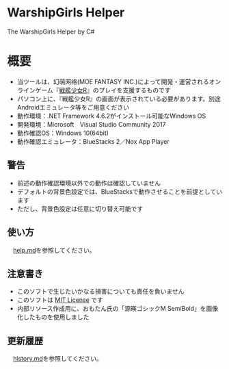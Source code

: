 # WarshipGirls Helper
The WarshipGirls Helper by C#

# 概要
- 当ツールは、幻萌网络(MOE FANTASY INC.)によって開発・運営されるオンラインゲーム『[戦艦少女R](http://jianniang.com)』のプレイを支援するものです
- パソコン上に、『戦艦少女R』の画面が表示されている必要があります。別途Androidエミュレータ等をご用意ください
- 動作環境：.NET Framework 4.6.2がインストール可能なWindows OS
- 開発環境：Microsoft　Visual Studio Community 2017
- 動作確認OS：Windows 10(64bit)
- 動作確認エミュレータ：BlueStacks 2／Nox App Player

## 警告
- 前述の動作確認環境以外での動作は確認していません
- デフォルトの背景色設定では、BlueStacksで動作させることを前提としています
 - ただし、背景色設定は任意に切り替え可能です

## 使い方
　[help.md](./help/help.md)を参照してください。

## 注意書き
- このソフトで生じたいかなる損害についても責任を負いません
- このソフトは [MIT License](https://ja.osdn.net/projects/opensource/wiki/licenses%2FMIT_license) です
- 内部リソース作成用に、おもたん氏の「源暎ゴシックM SemiBold」を画像化したものを使用しました

## 更新履歴
　[history.md](./help/history.md)を参照してください。
